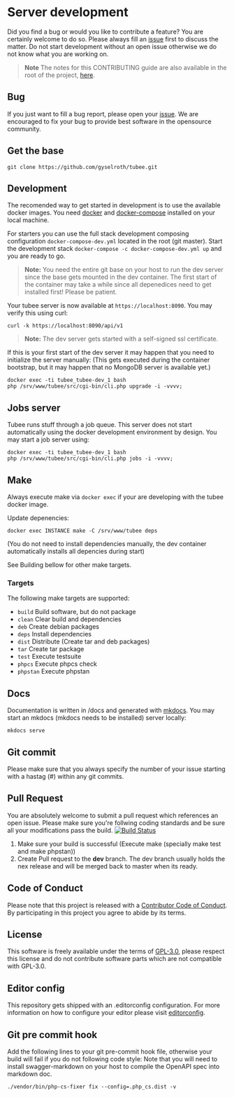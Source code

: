 # Server development

Did you find a bug or would you like to contribute a feature? You are certainly welcome to do so.
Please always fill an [issue](https://github.com/gyselroth/tubee/issues/new) first to discuss the matter.
Do not start development without an open issue otherwise we do not know what you are working on. 

>**Note** The notes for this CONTRIBUTING guide are also available in the root of the project, [here](https://github.com/gyselroth/tubee/blob/master/CONTRIBUTING.md).

## Bug
If you just want to fill a bug report, please open your [issue](https://github.com/gyselroth/tubee/issues/new).
We are encouraged to fix your bug to provide best software in the opensource community.

## Get the base
```
git clone https://github.com/gyselroth/tubee.git
```

## Development
The recomended way to get started in development is to use the available docker images.
You need [docker](https://docs.docker.com/engine/installation/linux/docker-ce/debian) and [docker-compose](https://docs.docker.com/compose/install) installed on your local machine.

For starters you can use the full stack development composing configuration `docker-compose-dev.yml` located in the root (git master).
Start the development stack `docker-compose -c docker-compose-dev.yml up` and you are ready to go.

>**Note:** You need the entire git base on your host to run the dev server since the base gets mounted in the dev container.
The first start of the container may take a while since all depenedices need to get installed first! Please be patient.

Your tubee server is now available at `https://localhost:8090`. You may verify this using curl:

```
curl -k https://localhost:8090/api/v1
```

>**Note:** The dev server gets started with a self-signed ssl certificate.

If this is your first start of the dev server it may happen that you need to initialize the server manually:
(This gets executed during the container bootstrap, but it may happen that no MongoDB server is available yet.)
```
docker exec -ti tubee_tubee-dev_1 bash
php /srv/www/tubee/src/cgi-bin/cli.php upgrade -i -vvvv;
```

## Jobs server
Tubee runs stuff through a job queue. This server does not start automatically using the docker development environment by design.
You may start a job server using:
```
docker exec -ti tubee_tubee-dev_1 bash 
php /srv/www/tubee/src/cgi-bin/cli.php jobs -i -vvvv;
```

## Make
Always execute make via `docker exec` if your are developing with the tubee docker image.

Update depenencies:
```
docker exec INSTANCE make -C /srv/www/tubee deps
```
(You do not need to install dependencies manually, the dev container automatically installs all depencies during start)

See Building bellow for other make targets.

### Targets
The following make targets are supported:

* `build` Build software, but do not package
* `clean` Clear build and dependencies
* `deb` Create debian packages
* `deps` Install dependencies
* `dist` Distribute (Create tar and deb packages)
* `tar` Create tar package
* `test` Execute testsuite
* `phpcs` Execute phpcs check
* `phpstan` Execute phpstan

## Docs
Documentation is written in /docs and generated with [mkdocs](https://www.mkdocs.org).
You may start an mkdocs (mkdocs needs to be installed) server locally: 

```
mkdocs serve
```

## Git commit 
Please make sure that you always specify the number of your issue starting with a hastag (#) within any git commits.

## Pull Request
You are absolutely welcome to submit a pull request which references an open issue. Please make sure you're follwing coding standards 
and be sure all your modifications pass the build.
[![Build Status](https://travis-ci.org/gyselroth/tubee.svg?branch=dev)](https://travis-ci.org/gyselroth/tubee)

1. Make sure your build is successful (Execute make (specially make test and make phpstan))
2. Create Pull request to the **dev** branch. The dev branch usually holds the nex release and will be merged back to master when its ready.

## Code of Conduct
Please note that this project is released with a [Contributor Code of Conduct](https://github.com/gyselroth/tubee/CODE_OF_CONDUCT.md). By participating in this project you agree to abide by its terms.

## License
This software is freely available under the terms of [GPL-3.0](https://github.com/gyselroth/tubee/LICENSE), please respect this license
and do not contribute software parts which are not compatible with GPL-3.0.

## Editor config
This repository gets shipped with an .editorconfig configuration. For more information on how to configure your editor please visit [editorconfig](https://github.com/editorconfig).

## Git pre commit hook
Add the following lines to your git pre-commit hook file, otherwise your build will fail if you do not following code style:
Note that you will need to install swagger-markdown on your host to compile the OpenAPI spec into markdown doc.

```
./vendor/bin/php-cs-fixer fix --config=.php_cs.dist -v
```
